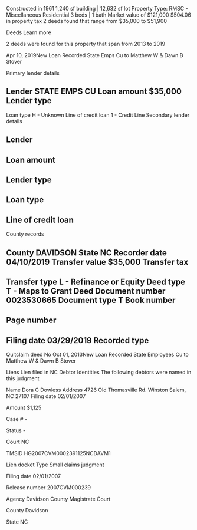 Constructed in 1961 
1,240 sf building | 12,632 sf lot 
Property Type: RMSC - Miscellaneous Residential
3 beds | 1 bath
Market value of $121,000
$504.06 in property tax
2 deeds found that range from $35,000 to $51,900

Deeds
 Learn more

2 deeds were found for this property that span from 2013 to 2019

Apr 10, 2019New Loan Recorded
State Emps Cu to Matthew W & Dawn B Stover

Primary lender details

Lender
STATE EMPS CU
Loan amount
$35,000
Lender type
-
Loan type
H - Unknown
Line of credit loan
1 - Credit Line
Secondary lender details

Lender
-
Loan amount
-
Lender type
-
Loan type
-
Line of credit loan
-
County records

County
DAVIDSON
State
NC
Recorder date
04/10/2019
Transfer value
$35,000
Transfer tax
-
Transfer type
L - Refinance or Equity
Deed type
T - Maps to Grant Deed
Document number
0023530665
Document type
T
Book number
-
Page number
-
Filing date
03/29/2019
Recorded type
-
Quitclaim deed
No
Oct 01, 2013New Loan Recorded
State Employees Cu to Matthew W & Dawn B Stover

Liens
Lien filed in NC
Debtor Identities
The following debtors were named in this judgment

Name Dora C Dowless
Address
4726 Old Thomasville Rd. Winston Salem, NC 27107
Filing date 02/01/2007

Amount $1,125

Case # -

Status -

Court NC

TMSID HG2007CVM0002391125NCDAVM1

Lien docket
Type Small claims judgment

Filing date 02/01/2007

Release number 2007CVM000239

Agency Davidson County Magistrate Court

County Davidson

State NC
